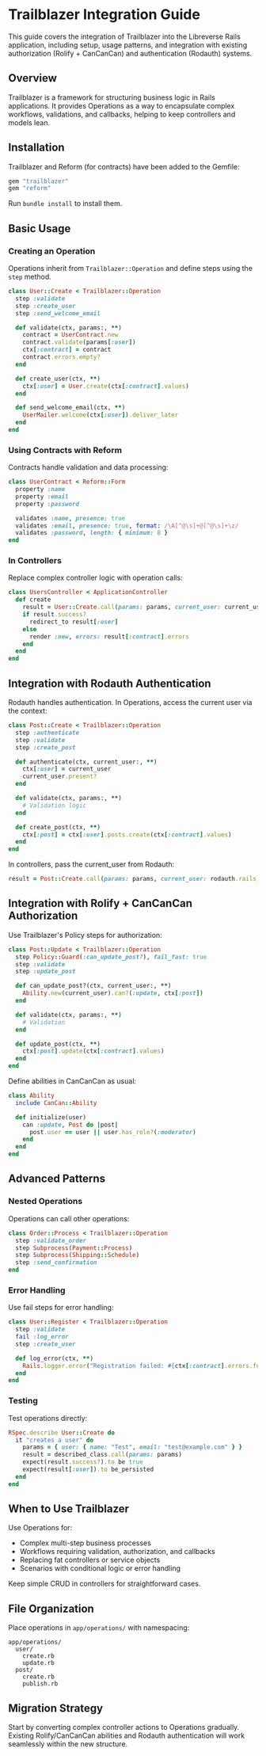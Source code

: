 # Trailblazer Integration Guide

This guide covers the integration of Trailblazer into the Libreverse Rails application, including setup, usage patterns, and integration with existing authorization (Rolify + CanCanCan) and authentication (Rodauth) systems.

## Overview

Trailblazer is a framework for structuring business logic in Rails applications. It provides Operations as a way to encapsulate complex workflows, validations, and callbacks, helping to keep controllers and models lean.

## Installation

Trailblazer and Reform (for contracts) have been added to the Gemfile:

```ruby
gem "trailblazer"
gem "reform"
```

Run `bundle install` to install them.

## Basic Usage

### Creating an Operation

Operations inherit from `Trailblazer::Operation` and define steps using the `step` method.

```ruby
class User::Create < Trailblazer::Operation
  step :validate
  step :create_user
  step :send_welcome_email

  def validate(ctx, params:, **)
    contract = UserContract.new
    contract.validate(params[:user])
    ctx[:contract] = contract
    contract.errors.empty?
  end

  def create_user(ctx, **)
    ctx[:user] = User.create(ctx[:contract].values)
  end

  def send_welcome_email(ctx, **)
    UserMailer.welcome(ctx[:user]).deliver_later
  end
end
```

### Using Contracts with Reform

Contracts handle validation and data processing:

```ruby
class UserContract < Reform::Form
  property :name
  property :email
  property :password

  validates :name, presence: true
  validates :email, presence: true, format: /\A[^@\s]+@[^@\s]+\z/
  validates :password, length: { minimum: 8 }
end
```

### In Controllers

Replace complex controller logic with operation calls:

```ruby
class UsersController < ApplicationController
  def create
    result = User::Create.call(params: params, current_user: current_user)
    if result.success?
      redirect_to result[:user]
    else
      render :new, errors: result[:contract].errors
    end
  end
end
```

## Integration with Rodauth Authentication

Rodauth handles authentication. In Operations, access the current user via the context:

```ruby
class Post::Create < Trailblazer::Operation
  step :authenticate
  step :validate
  step :create_post

  def authenticate(ctx, current_user:, **)
    ctx[:user] = current_user
    current_user.present?
  end

  def validate(ctx, params:, **)
    # Validation logic
  end

  def create_post(ctx, **)
    ctx[:post] = ctx[:user].posts.create(ctx[:contract].values)
  end
end
```

In controllers, pass the current_user from Rodauth:

```ruby
result = Post::Create.call(params: params, current_user: rodauth.rails_account)
```

## Integration with Rolify + CanCanCan Authorization

Use Trailblazer's Policy steps for authorization:

```ruby
class Post::Update < Trailblazer::Operation
  step Policy::Guard(:can_update_post?), fail_fast: true
  step :validate
  step :update_post

  def can_update_post?(ctx, current_user:, **)
    Ability.new(current_user).can?(:update, ctx[:post])
  end

  def validate(ctx, params:, **)
    # Validation
  end

  def update_post(ctx, **)
    ctx[:post].update(ctx[:contract].values)
  end
end
```

Define abilities in CanCanCan as usual:

```ruby
class Ability
  include CanCan::Ability

  def initialize(user)
    can :update, Post do |post|
      post.user == user || user.has_role?(:moderator)
    end
  end
end
```

## Advanced Patterns

### Nested Operations

Operations can call other operations:

```ruby
class Order::Process < Trailblazer::Operation
  step :validate_order
  step Subprocess(Payment::Process)
  step Subprocess(Shipping::Schedule)
  step :send_confirmation
end
```

### Error Handling

Use fail steps for error handling:

```ruby
class User::Register < Trailblazer::Operation
  step :validate
  fail :log_error
  step :create_user

  def log_error(ctx, **)
    Rails.logger.error("Registration failed: #{ctx[:contract].errors.full_messages}")
  end
end
```

### Testing

Test operations directly:

```ruby
RSpec.describe User::Create do
  it "creates a user" do
    params = { user: { name: "Test", email: "test@example.com" } }
    result = described_class.call(params: params)
    expect(result.success?).to be true
    expect(result[:user]).to be_persisted
  end
end
```

## When to Use Trailblazer

Use Operations for:

- Complex multi-step business processes
- Workflows requiring validation, authorization, and callbacks
- Replacing fat controllers or service objects
- Scenarios with conditional logic or error handling

Keep simple CRUD in controllers for straightforward cases.

## File Organization

Place operations in `app/operations/` with namespacing:

```text
app/operations/
  user/
    create.rb
    update.rb
  post/
    create.rb
    publish.rb
```

## Migration Strategy

Start by converting complex controller actions to Operations gradually. Existing Rolify/CanCanCan abilities and Rodauth authentication will work seamlessly within the new structure.
